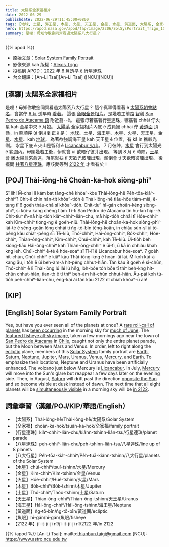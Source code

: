 ```yaml
---
title: 太陽系全家福相片
date: 2022-06-29
publishdate: 2022-06-29T11:45:00+0800
tags: [地球, 土星, 海王星, 木星, 火星, 天王星, 金星, 水星, 黃道面, 太陽系, 全家福, 魚眼]
hero: https://apod.nasa.gov/apod/fap/image/2206/SolSysPortrait_Trigo_1080_annotated.jpg
summary: 是哩！毋知你敢捌同齊看過太陽系八大行星？
---
```


{{% apod %}}

- 原始文章：[Solar System Family Portrait](https://apod.nasa.gov/apod/ap220629.html)
- 影像來源 kah 版權：[Alexis Trigo](https://www.instagram.com/alexistrigot/)
- 投稿到 APOD：[2022 年 6 月透早 ê 行星連珠](https://www.facebook.com/media/set/?set=a.4827325410704973)
- 台文翻譯：[An-Li Tsai][An-Li Tsai] ([NCU][NCU])

## [漢羅] 太陽系全家福相片
是哩！毋知你敢捌同齊看過太陽系八大行星？
這个真罕得看著 ê [太陽系朝會點名][rare roll-call of planets]，會當佇 [6 月][much of June] 透早時 [看著][been occurring t]。
這張 [魚眼全景相片][featured fisheye all-sky image]，是幾若工前踮 [智利][Chile] [San Pedro de Atacama 鎮][San Pedro de Atacama] 附近翕--ê。
這張毋若翕著行星連珠，嘛翕著 chhāi 佇火星 kah 金星中央 ê 月娘。
[太陽系][Solar System] 全家福相片內底 ê 成員攏 chhāi 佇 [黃道面][ecliptic] 頂懸，in 照順序 ùi 倒爿到正爿是：
[地球][Earth t]、[土星][Saturn 1]、[海王星][Neptune t]、[木星][Jupiter]、[火星][Mars]、[天王星][Uranus]、[金星][Venus t]、[水星][Mercury t]、kah [地球][Earth]。
為著欲強調海王星 kah 天王星 ê 位置，有 kā in 撨較光咧。
水星下底 ê 火山是智利 ê [Licancabur 火山][Licancabur]。
7 月彼陣，[水星][Mercury] 會行到太陽光 ê 範圍內。毋閣幾若工後，伊就會 ùi 欲暗仔彼爿出現。
等到 8 月 ê 時陣，[土星][Saturn 2] 會 [離太陽愈來愈遠][opposite the Sun]，落尾就袂 tī 天欲光彼陣出現，顛倒會 tī 天欲暗彼陣出現。
後擺閣 [拄著八星連珠][simultaneously visible]，應該愛等到 [2122 年][in 2122] 才看有矣！


## [POJ] Thài-iông-hē Choân-ka-hok siòng-phìⁿ
Sī lih! M̄-chai lí kám bat tâng-chê khòaⁿ-kòe Thài-iông-hē Pe̍h-tōa-kiâⁿ-chhiⁿ?
Chit-ê chin hán-tit khòaⁿ-tio̍h ê Thài-iông-hē tiâu-hōe tiám-miâ, ē-tàng tī 6 goe̍h thàu-chá sī khòaⁿ-tio̍h.
Chit-tiuⁿ hî-gán choân-kéng siòng-phìⁿ, sī kúi-ā kang chêng tiàm Tì-lī San Pedro de Atacama tìn hū-kīn hip--ê.
Chit-tiuⁿ m̄-nā hip-tio̍h kiâⁿ-chhiⁿ-liân-chu, mā hip-tio̍h chhāi tī Hóe-chhiⁿ kah Kim-chhiⁿ tiong-ng ê goe̍h-niû.
Thài-iông-hē choân-ka-hok siòng-phìⁿ lāi-té ê sêng-goân lóng chhāi tī n̂g-tō-bīn téng-koân, in chiàu sūn-sī ùi tò-pêng kàu chiàⁿ-pêng sī:
Tē-kiû, Thó͘-chhiⁿ, Hái-ông-chhiⁿ, Bo̍k-chhiⁿ, Hóe-chhiⁿ, Thian-ông-chhiⁿ, Kim-chhiⁿ, Chúi-chhiⁿ, kah Tē-kiû.
Ūi-tio̍h beh kiông-tiāu Hái-ông-chhiⁿ kah Thian-ông-chhiⁿ ê ūi-tì, ū kā in chhiâu khah kng leh.
Chúi-chhiⁿ ē-té ê hóe-soaⁿ sī Tì-lī ê Licancabur hóe-soaⁿ.
7 goe̍h hit-chūn, Chúi-chhiⁿ ē kiâⁿ kàu Thài-iông-kng ê hoān-ûi lāi.
M̄-koh kúi-ā kang āu, i to̍h ē ùi beh-àm-á hit-pêng chhut-hiān.
Tán kàu 8 goe̍h ê sî-chūn, Thó͘-chhiⁿ ē lî Thài-iông lú lâi lú hn̄g, lo̍h-bóe to̍h bōe tī thiⁿ beh-kng hit-chūn chhut-hiān, tian-tò ē tī thiⁿ beh-àm hit-chūn chhut-hiān.
Āu-pái koh tú-tio̍h peh-chhiⁿ-liân-chu, èng-kai ài tán kàu 2122 nî chiah khòaⁿ-ū ah!

## [KIP]

## [English] Solar System Family Portrait
Yes, but have you ever seen all of the planets at once?
A [rare roll-call of planets][rare roll-call of planets] has [been occurring][been occurring e] in the morning sky for [much of June][much of June].
The [featured fisheye all-sky image][featured fisheye all-sky image], taken a few mornings ago near the town of [San Pedro de Atacama][San Pedro de Atacama] in [Chile][Chile], caught not only the entire planet parade, but the Moon between Mars and Venus.
In order, left to right along the [ecliptic][ecliptic] plane, members of this [Solar System][Solar System] family portrait are [Earth][Earth e], [Saturn][Saturn 1], [Neptune][Neptune e], [Jupiter][Jupiter], [Mars][Mars], [Uranus][Uranus], [Venus][Venus e], [Mercury][Mercury e], and [Earth][Earth].
To emphasize their locations, Neptune and Uranus have been artificially enhanced.
The volcano just below Mercury is [Licancabur][Licancabur].
In July, [Mercury][Mercury] will move into the Sun's glare but reappear a few days later on the evening side.
Then, in August, [Saturn][Saturn 2] will drift past the direction [opposite the Sun][opposite the Sun] and so become visible at dusk instead of dawn.
The next time that all eight planets will be [simultaneously visible][simultaneously visible] in a morning sky will be [in 2122][in 2122].

## 詞彙學習（漢羅/POJ/KIP/華語/English）
- 【太陽系】Thài-iông-hē/Thài-iông-hē/太陽系/Solar System
- 【全家福】choân-ka-hok/tsuân-ka-hok/全家福/family portrait
- 【行星連珠】kiâⁿ-chhiⁿ-liân-chu/kiânn-tshinn-liân-tsu/行星連珠/planet parade
- 【八星連珠】peh-chhiⁿ-liân-chu/peh-tshinn-liân-tsu/八星連珠/line up of 8 planets
- 【八大行星】Pe̍h-tōa-kiâⁿ-chhiⁿ/Pe̍h-tuā-kiânn-tshinn/八大行星/planets of the Solar System
- 【水星】chúi-chhiⁿ/tsuí-tshinn/水星/Mercury
- 【金星】Kim-chhiⁿ/Kim-tshinn/金星/Venus
- 【火星】Hóe-chhiⁿ/Hué-tshinn/火星/Mars
- 【木星】Bo̍k-chhiⁿ/Bo̍k-tshinn/木星/Jupiter
- 【土星】Thó͘-chhiⁿ/Thóo-tshinn/土星/Saturn
- 【天王星】Thian-ông-chhiⁿ/Thian-ông-tshinn/天王星/Uranus
- 【海王星】Hái-ông-chhiⁿ/Hái-ông-tshinn/海王星/Neptune
- 【黃道面】n̂g-tō-bīn/n̂g-tō-bīn/黃道面/ecliptic
- 【魚眼】hî-gán/hî-gán/魚眼/fisheye
- 【2122 年】jī-it-jī-jī nî/jī-it-jī-jī nî/2122 年/in 2122


{{% /apod %}}
[An-Li Tsai]: mailto:thianbun.taigi@gmail.com
[NCU]: https://www.astro.ncu.edu.tw

[copyright]: https://apod.nasa.gov/apod/fap/lib/about_apod.html#srapply

[rare roll-call of planets]:https://earthsky.org/tonight/rare-planetary-lineup-morning-june-2022/
[been occurring e]:https://apod.nasa.gov/apod/ap220625.html
[been occurring t]:https://apod.tw/daily/20220625/
[much of June]:https://youtu.be/IpgiZJm7szg
[featured fisheye all-sky image]:https://cloud.3dvista.com/hosting/7173958/11/index.htm
[San Pedro de Atacama]:https://en.wikipedia.org/wiki/San_Pedro_de_Atacama
[Chile]:https://en.wikipedia.org/wiki/Chile
[ecliptic]:https://en.wikipedia.org/wiki/Ecliptic
[Solar System]:https://solarsystem.nasa.gov/solar-system/our-solar-system/in-depth/
[Earth e]:https://apod.nasa.gov/apod/ap220206.html
[Earth t]:https://apod.tw/daily/20220206/
[Saturn 1]:https://spaceplace.nasa.gov/all-about-saturn/en/
[Neptune e]:https://apod.nasa.gov/apod/ap210725.html
[Neptune t]:https://apod.tw/daily/20210725/
[Jupiter]:https://apod.nasa.gov/apod/ap190908.html
[Mars]:https://mars.nasa.gov/
[Uranus]:https://solarsystem.nasa.gov/planets/uranus/overview/
[Venus e]:https://apod.nasa.gov/apod/ap210317.html
[Venus t]:https://apod.tw/daily/20210317/
[Mercury e]:https://apod.nasa.gov/apod/ap220628.html
[Mercury t]:https://apod.tw/daily/20220628/
[Earth]:https://apod.nasa.gov/apod/ap181028.html
[Licancabur]:https://youtu.be/riiTNiQ_rBg
[Mercury]:https://solarsystem.nasa.gov/planets/mercury/in-depth/
[Saturn 2]:https://in-the-sky.org/news.php?id=20220814_12_100
[opposite the Sun]:https://apod.nasa.gov/apod/ap210512.html
[simultaneously visible]:https://media.istockphoto.com/photos/the-surprised-cat-the-amazement-of-the-cat-open-your-mouth-in-an-picture-id1240888678?b=1&k=20&m=1240888678&s=170667a&w=0&h=u8E2IgJ5pPaRZLTUFokOoIXy1F9nULJT4_yU5xM7rew=
[in 2122]:https://web.archive.org/web/20051214013307/http://www.sunspot.noao.edu/PR/alignment.html
